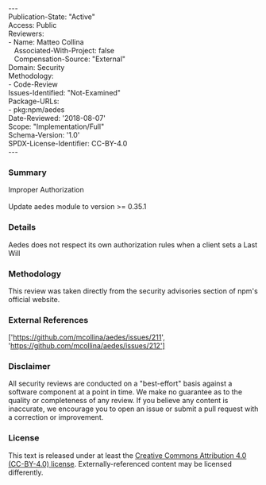 ---<br>Publication-State: "Active"<br>Access: Public<br>Reviewers:<br>- Name: Matteo Collina<br>&nbsp;&nbsp;&nbsp;Associated-With-Project: false<br>&nbsp;&nbsp;&nbsp;Compensation-Source: "External"<br>Domain: Security<br>Methodology:<br>- Code-Review<br>Issues-Identified: "Not-Examined"<br>Package-URLs:<br>- pkg:npm/aedes<br>Date-Reviewed: '2018-08-07'<br>Scope: "Implementation/Full"<br>Schema-Version: '1.0'<br>SPDX-License-Identifier: CC-BY-4.0<br>---<br>
### Summary
Improper Authorization<br><br>Update aedes module to version >= 0.35.1
### Details
Aedes does not respect its own authorization rules when a client sets a Last Will
### Methodology
This review was taken directly from the security advisories section of npm's official website.
### External References
['https://github.com/mcollina/aedes/issues/211', 'https://github.com/mcollina/aedes/issues/212']
### Disclaimer
All security reviews are conducted on a "best-effort" basis against a software component at a point in time. We make no guarantee as to the quality or completeness of any review. If you believe any content is inaccurate, we encourage you to open an issue or submit a pull request with a correction or improvement.
### License
This text is released under at least the [Creative Commons Attribution 4.0 (CC-BY-4.0) license](https://creativecommons.org/licenses/by/4.0/legalcode.txt). Externally-referenced content may be licensed differently.
